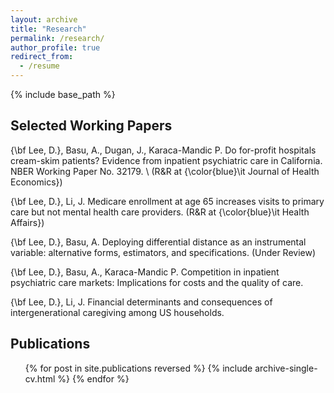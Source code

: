 ```yaml
---
layout: archive
title: "Research"
permalink: /research/
author_profile: true
redirect_from:
  - /resume
---
```


{% include base_path %}


Selected Working Papers
------

{\bf Lee, D.}, Basu, A.,  Dugan, J., Karaca-Mandic P. Do for-profit hospitals cream-skim 
patients? Evidence from inpatient psychiatric care in California. 
NBER Working Paper No. 32179. \\  (R\&R at {\color{blue}\it Journal of Health Economics})

{\bf Lee, D.}, Li, J. Medicare enrollment at age 65 increases visits to primary care but not mental health care providers. (R\&R at {\color{blue}\it Health Affairs})

{\bf Lee, D.}, Basu, A. Deploying differential distance as an instrumental variable: 
alternative forms, estimators, and specifications. (Under Review)

{\bf Lee, D.}, Basu, A., Karaca-Mandic P. Competition in inpatient psychiatric care markets:
Implications for costs and the quality of care. 

{\bf Lee, D.}, Li, J. Financial determinants and consequences of intergenerational caregiving 
among US households.


Publications
------
  <ul>{% for post in site.publications reversed %}
    {% include archive-single-cv.html %}
  {% endfor %}</ul>
